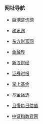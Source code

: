 ### 网址导航

- <a href="http://www.cninfo.com.cn" target="_blank">巨潮咨询网</a>  
- <a href="http://www.hexun.com/" target="_blank">和讯网</a>  
- <a href="http://www.eastmoney.com/" target="_blank">东方财富网</a>  
- <a href="http://www.jrj.com.cn/" target="_blank">金融界</a>  
- <a href="https://finance.sina.com.cn/stock/" target="_blank">新浪财经</a>  
- <a href="http://www.stcn.com/" target="_blank">证券时报</a>  
- <a href="https://www.howbuy.com/" target="_blank">掌上基金</a>  
  
  
- <a href="https://www.howbuy.com/fundtool/filter.htm" target="_blank">基金筛选</a>  
- <a href="https://qieman.com/idx-eval" target="_blank">且慢每日估值</a>  
- <a href="http://www.csindex.com.cn/zh-CN" target="_blank">中证指数官网</a>  

